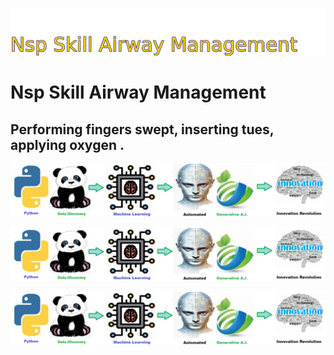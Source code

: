 ![Image image_filename](solution_sign.png)
    
# Nsp Skill Airway Management 

## Performing fingers swept, inserting tues, applying oxygen . 

    
![Solution](code.png)

    


![Solution](code.png)

    
![Solution](code.png)

    